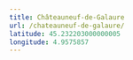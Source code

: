 ```yaml
---
title: Châteauneuf-de-Galaure
url: /chateauneuf-de-galaure/
latitude: 45.232203000000005
longitude: 4.9575857
---
```

